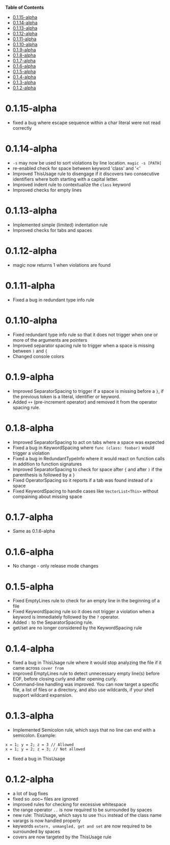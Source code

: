 **Table of Contents**
- [0.1.15-alpha](#0115-alpha)
- [0.1.14-alpha](#0114-alpha)
- [0.1.13-alpha](#0113-alpha)
- [0.1.12-alpha](#0112-alpha)
- [0.1.11-alpha](#0111-alpha)
- [0.1.10-alpha](#0110-alpha)
- [0.1.9-alpha](#019-alpha)
- [0.1.8-alpha](#018-alpha)
- [0.1.7-alpha](#017-alpha)
- [0.1.6-alpha](#016-alpha)
- [0.1.5-alpha](#015-alpha)
- [0.1.4-alpha](#014-alpha)
- [0.1.3-alpha](#013-alpha)
- [0.1.2-alpha](#012-alpha)

# 0.1.15-alpha
* fixed a bug where escape sequence within a char literal were not read correctly

# 0.1.14-alpha
* ```-s``` may now be used to sort violations by line location. ```magic -s [PATH]```
* re-enabled check for space between keyword 'class' and '<'
* Improved ThisUsage rule to disengage if it discovers two consecutive identifiers where both starting with a capital letter.
* Improved indent rule to contextualize the ```class``` keyword
* Improved checks for empty lines

# 0.1.13-alpha
* Implemented simple (limited) indentation rule
* Improved checks for tabs and spaces

# 0.1.12-alpha
* magic now returns 1 when violations are found

# 0.1.11-alpha
* Fixed a bug in redundant type info rule

# 0.1.10-alpha
* Fixed redundant type info rule so that it does not trigger when one or more of the arguments are pointers
* Improved separator spacing rule to trigger when a space is missing between ```)``` and ```{```
* Changed console colors

# 0.1.9-alpha
* Improved SeparatorSpacing to trigger if a space is missing before a ```}```, if the previous token is a literal, identifier or keyword.
* Added ```++``` (pre-increment operator) and removed it from the operator spacing rule.

# 0.1.8-alpha

* Improved SeparatorSpacing to act on tabs where a space was expected
* Fixed a bug in KeywordSpacing where ```func (class: foobar)``` would trigger a violation
* Fixed a bug in RedundantTypeInfo where it would react on function calls in addition to function signatures
* Improved SeparatorSpacing to check for space after ```{``` and after ```)``` if the parenthesis is followed by a ```}```
* Fixed OperatorSpacing so it reports if a tab was found instead of a space
* Fixed KeywordSpacing to handle cases like ```VectorList<This>``` without compaining about missing space

# 0.1.7-alpha
* Same as 0.1.6-alpha

# 0.1.6-alpha
* No change - only release mode changes

# 0.1.5-alpha
* Fixed EmptyLines rule to check for an empty line in the beginning of a file
* Fixed KeywordSpacing rule so it does not trigger a violation when a keyword is immediately followed by the ```?``` operator.
* Added ```:``` to the SeparatorSpacing rule.
* get/set are no longer considered by the KeywordSpacing rule

# 0.1.4-alpha
* fixed a bug in ThisUsage rule where it would stop analyzing the file if it came across ```cover from```
* improved EmptyLines rule to detect unnecessary empty line(s) before EOF, before closing curly and after opening curly.
* Command-line handling was improved. You can now target a specific file, a list of files or a directory,
and also use wildcards, if your shell support wildcard expansion.

# 0.1.3-alpha
* Implemented Semicolon rule, which says that no line can end with a semicolon.
Example:
```
x = 1; y = 2; z = 3 // Allowed
x = 1; y = 2; z = 3; // Not allowed
```
* fixed a bug in ThisUsage

# 0.1.2-alpha
* a lot of bug fixes
* fixed so .ooc~ files are ignored
* improved rules for checking for excessive whitespace
* the range operator ```..``` is now required to be surrounded by spaces
* new rule: ThisUsage, which says to use ```This``` instead of the class name
* varargs is now handled properly
* keywords ```extern, unmangled, get and set``` are now required to be surrounded by spaces
* covers are now targeted by the ThisUsage rule